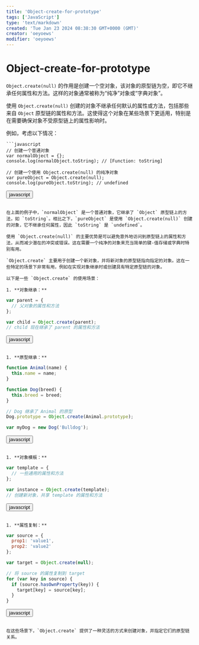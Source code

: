 ```yaml
---
title: 'Object-create-for-prototype'
tags: ['JavaScript']
type: 'text/markdown'
created: 'Tue Jan 23 2024 08:38:30 GMT+0000 (GMT)'
creator: 'oeyoews'
modifier: 'oeyoews'
---
```


# Object-create-for-prototype

`Object.create(null)` 的作用是创建一个空对象，该对象的原型链为空，即它不继承任何属性和方法。这样的对象通常被称为“纯净”对象或“字典对象”。

使用 `Object.create(null)` 创建的对象不继承任何默认的属性或方法，包括那些来自 `Object` 原型链的属性和方法。这使得这个对象在某些场景下更适用，特别是在需要确保对象不受原型链上的属性影响时。

例如，考虑以下情况：

```
```javascript
// 创建一个普通对象
var normalObject = {};
console.log(normalObject.toString); // [Function: toString]

// 创建一个使用 Object.create(null) 的纯净对象
var pureObject = Object.create(null);
console.log(pureObject.toString); // undefined
```

<button>javascript</button>
```

在上面的例子中，`normalObject` 是一个普通对象，它继承了 `Object` 原型链上的方法，如 `toString`。相比之下，`pureObject` 是使用 `Object.create(null)` 创建的对象，它不继承任何属性，因此 `toString` 是 `undefined`。

使用 `Object.create(null)` 的主要优势是可以避免意外地访问到原型链上的属性和方法，从而减少潜在的冲突或错误。这在需要一个纯净的对象来充当简单的键-值存储或字典时特别有用。

`Object.create` 主要用于创建一个新对象，并将新对象的原型链指向指定的对象。这在一些特定的场景下非常有用，例如在实现对象继承时或创建具有特定原型链的对象。

以下是一些 `Object.create` 的使用场景：

1. **对象继承：**

```
```javascript
var parent = {
  // 父对象的属性和方法
};

var child = Object.create(parent);
// child 现在继承了 parent 的属性和方法
```

<button>javascript</button>
```

1. **原型继承：**

```
```javascript
function Animal(name) {
  this.name = name;
}

function Dog(breed) {
  this.breed = breed;
}

// Dog 继承了 Animal 的原型
Dog.prototype = Object.create(Animal.prototype);

var myDog = new Dog('Bulldog');
```

<button>javascript</button>
```

1. **对象模板：**

```
```javascript
var template = {
  // 一些通用的属性和方法
};

var instance = Object.create(template);
// 创建新对象，共享 template 的属性和方法
```

<button>javascript</button>
```

1. **属性复制：**

```
```javascript
var source = {
  prop1: 'value1',
  prop2: 'value2'
};

var target = Object.create(null);

// 将 source 的属性复制到 target
for (var key in source) {
  if (source.hasOwnProperty(key)) {
    target[key] = source[key];
  }
}
```

<button>javascript</button>
```

在这些场景下，`Object.create` 提供了一种灵活的方式来创建对象，并指定它们的原型链关系。
